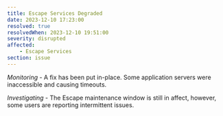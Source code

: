 ```yaml
---
title: Escape Services Degraded
date: 2023-12-10 17:23:00
resolved: true
resolvedWhen: 2023-12-10 19:51:00
severity: disrupted
affected:
    - Escape Services
section: issue
---
```


*Monitoring* - A fix has been put in-place. Some application servers were inaccessible and causing timeouts.

*Investigating* - The Escape maintenance window is still in affect, however, some users are reporting intermittent issues.
